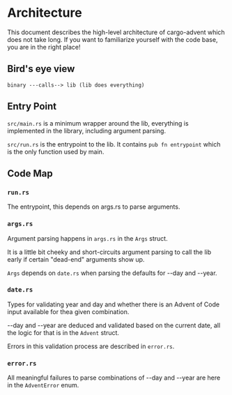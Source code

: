 # Architecture
This document describes the high-level architecture of cargo-advent which does not take long.
If you want to familiarize yourself with the code base, you are in the right place!

## Bird's eye view

```text
binary ---calls--> lib (lib does everything)
```

## Entry Point

`src/main.rs` is a minimum wrapper around the lib, everything is implemented in the library, including argument parsing.

`src/run.rs` is the entrypoint to the lib. It contains `pub fn entrypoint` which is the only function used by main.

## Code Map

### `run.rs`
The entrypoint, this depends on args.rs to parse arguments.

### `args.rs`
Argument parsing happens in `args.rs` in the `Args` struct.

It is a little bit cheeky and short-circuits argument parsing to call the lib early if certain "dead-end" arguments show up.

`Args` depends on `date.rs` when parsing the defaults for --day and --year.

### `date.rs`
Types for validating year and day and whether there is an Advent of Code input available for thea given combination.

--day and --year are deduced and validated based on the current date, all the logic for that is in the `Advent` struct.

Errors in this validation process are described in `error.rs`.

### `error.rs`
All meaningful failures to parse combinations of --day and --year are here in the `AdventError` enum.
